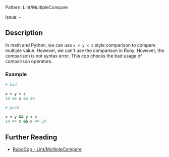 Pattern: Lint/MultipleCompare

Issue: -

## Description

In math and Python, we can use `x < y < z` style comparison to compare
multiple value. However, we can't use the comparison in Ruby. However,
the comparison is not syntax error. This cop checks the bad usage of
comparison operators.

### Example

```ruby
# bad

x < y < z
10 <= x <= 20
```
```ruby
# good

x < y && y < z
10 <= x && x <= 20
```

## Further Reading

* [RuboCop - Lint/MultipleCompare](https://rubocop.readthedocs.io/en/latest/cops_lint/#lintmultiplecompare)
